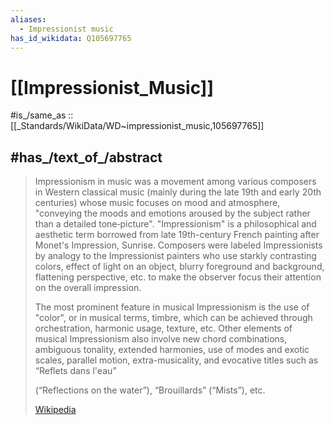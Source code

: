 ```yaml
---
aliases:
  - Impressionist music
has_id_wikidata: Q105697765
---
```


# [[Impressionist_Music]] 

#is_/same_as :: [[_Standards/WikiData/WD~impressionist_music,105697765]] 

## #has_/text_of_/abstract 

> Impressionism in music was a movement among various composers in Western classical music (mainly during the late 19th and early 20th centuries) whose music focuses on mood and atmosphere, "conveying the moods and emotions aroused by the subject rather than a detailed tone‐picture". "Impressionism" is a philosophical and aesthetic term borrowed from late 19th-century French painting after Monet's Impression, Sunrise. Composers were labeled Impressionists by analogy to the Impressionist painters who use starkly contrasting colors, effect of light on an object, blurry foreground and background, flattening perspective, etc. to make the observer focus their attention on the overall impression.
>
> The most prominent feature in musical Impressionism is the use of "color", or in musical terms, timbre, which can be achieved through orchestration, harmonic usage, texture, etc. Other elements of musical Impressionism also involve new chord combinations, ambiguous tonality, extended harmonies, use of modes and exotic scales, parallel motion, extra-musicality, and evocative titles such as “Reflets dans l'eau”
>
> (“Reflections on the water”), “Brouillards” (“Mists”), etc.
>
> [Wikipedia](https://en.wikipedia.org/wiki/Impressionism%20in%20music) 


